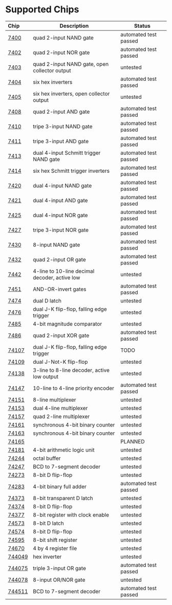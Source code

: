 # Supported Chips

| Chip                | Description                                   | Status                |
|:--------------------| --------------------------------------------- | --------------------- |
| [7400](7400.md)     | quad 2-input NAND gate                        | automated test passed |
| [7402](7402.md)     | quad 2-input NOR gate                         | automated test passed |
| [7403](7403.md)     | quad 2-input NAND gate, open collector output | untested              |
| [7404](7404.md)     | six hex inverters                             | automated test passed |
| [7405](7405.md)     | six hex inverters, open collector output      | untested              |
| [7408](7408.md)     | quad 2-input AND gate                         | automated test passed |
| [7410](7410.md)     | tripe 3-input NAND gate                       | automated test passed |
| [7411](7411.md)     | tripe 3-input AND gate                        | automated test passed |
| [7413](7413.md)     | dual 4-input Schmitt trigger NAND gate        | automated test passed |
| [7414](7414.md)     | six hex Schmitt trigger inverters             | automated test passed |
| [7420](7420.md)     | dual 4-input NAND gate                        | automated test passed |
| [7421](7421.md)     | dual 4-input AND gate                         | automated test passed |
| [7425](7425.md)     | dual 4-input NOR gate                         | automated test passed |
| [7427](7427.md)     | tripe 3-input NOR gate                        | automated test passed |
| [7430](7430.md)     | 8-input NAND gate                             | automated test passed |
| [7432](7432.md)     | quad 2-input OR gate                          | automated test passed |
| [7442](7442.md)     | 4-line to 10-line decimal decoder, active low | untested              |
| [7451](7451.md)     | AND-OR-invert gates                           | automated test passed |
| [7474](7474.md)     | dual D latch                                  | untested              |
| [7476](7476.md)     | dual J-K flip-flop, falling edge trigger      | untested              |
| [7485](7485.md)     | 4-bit magnitude comparator                    | untested              |
| [7486](7486.md)     | quad 2-input XOR gate                         | automated test passed |
| [74107](74107.md)   | dual J-K flip-flop, falling edge trigger      | TODO                  |
| [74109](74109.md)   | dual J-Not-K flip-flop                        | untested              |
| [74138](74138.md)   | 3-line to 8-line decoder, active low output   | untested              |
| [74147](74147.md)   | 10-line to 4-line priority encoder            | automated test passed |
| [74151](74151.md)   | 8-line multiplexer                            | untested              |
| [74153](74153.md)   | dual 4-line multiplexer                       | untested              |
| [74157](74157.md)   | quad 2-line multiplexer                       | untested              |
| [74161](74161.md)   | synchronous 4-bit binary counter              | untested              |
| [74163](74163.md)   | synchronous 4-bit binary counter              | untested              |
| [74165](74165.md)   |                                               | PLANNED               |
| [74181](74181.md)   | 4-bit arithmetic logic unit                   | untested              |
| [74244](74244.md)   | octal buffer                                  | untested              |
| [74247](74247.md)   | BCD to 7-segment decoder                      | untested              |
| [74273](74273.md)   | 8-bit D flip-flop                             | untested              |
| [74283](74283.md)   | 4-bit binary full adder                       | automated test passed |
| [74373](74373.md)   | 8-bit transparent D latch                     | untested              |
| [74374](74374.md)   | 8-bit D flip-flop                             | untested              |
| [74377](74377.md)   | 8-bit register with clock enable              | untested              |
| [74573](74573.md)   | 8-bit D latch                                 | untested              |
| [74574](74574.md)   | 8-bit D flip-flop                             | untested              |
| [74595](74595.md)   | 8-bit shift register                          | untested              |
| [74670](74670.md)   | 4 by 4 register file                          | untested              |
| [744049](744049.md) | hex inverter                                  | untested              |
| [744075](744075.md) | triple 3-input OR gate                        | automated test passed |
| [744078](744078.md) | 8-input OR/NOR gate                           | untested              |
| [744511](744511.md) | BCD to 7-segment decoder                      | automated test passed |
